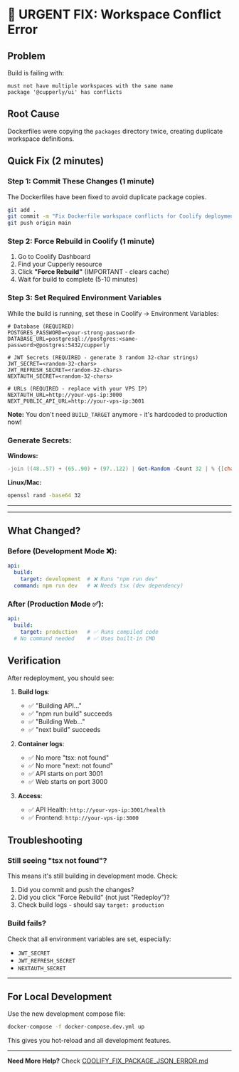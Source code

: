 # 🚨 URGENT FIX: Workspace Conflict Error

## Problem

Build is failing with:
```
must not have multiple workspaces with the same name
package '@cupperly/ui' has conflicts
```

## Root Cause

Dockerfiles were copying the `packages` directory twice, creating duplicate workspace definitions.

## Quick Fix (2 minutes)

### Step 1: Commit These Changes (1 minute)

The Dockerfiles have been fixed to avoid duplicate package copies.

```bash
git add .
git commit -m "Fix Dockerfile workspace conflicts for Coolify deployment"
git push origin main
```

### Step 2: Force Rebuild in Coolify (1 minute)

1. Go to Coolify Dashboard
2. Find your Cupperly resource
3. Click **"Force Rebuild"** (IMPORTANT - clears cache)
4. Wait for build to complete (5-10 minutes)

### Step 3: Set Required Environment Variables

While the build is running, set these in Coolify → Environment Variables:

```env
# Database (REQUIRED)
POSTGRES_PASSWORD=<your-strong-password>
DATABASE_URL=postgresql://postgres:<same-password>@postgres:5432/cupperly

# JWT Secrets (REQUIRED - generate 3 random 32-char strings)
JWT_SECRET=<random-32-chars>
JWT_REFRESH_SECRET=<random-32-chars>
NEXTAUTH_SECRET=<random-32-chars>

# URLs (REQUIRED - replace with your VPS IP)
NEXTAUTH_URL=http://your-vps-ip:3000
NEXT_PUBLIC_API_URL=http://your-vps-ip:3001
```

**Note:** You don't need `BUILD_TARGET` anymore - it's hardcoded to production now!

### Generate Secrets:

**Windows:**
```powershell
-join ((48..57) + (65..90) + (97..122) | Get-Random -Count 32 | % {[char]$_})
```

**Linux/Mac:**
```bash
openssl rand -base64 32
```

---

---

## What Changed?

### Before (Development Mode ❌):
```yaml
api:
  build:
    target: development  # ❌ Runs "npm run dev"
  command: npm run dev   # ❌ Needs tsx (dev dependency)
```

### After (Production Mode ✅):
```yaml
api:
  build:
    target: production   # ✅ Runs compiled code
  # No command needed    # ✅ Uses built-in CMD
```

## Verification

After redeployment, you should see:

1. **Build logs**:
   - ✅ "Building API..."
   - ✅ "npm run build" succeeds
   - ✅ "Building Web..."
   - ✅ "next build" succeeds

2. **Container logs**:
   - ✅ No more "tsx: not found"
   - ✅ No more "next: not found"
   - ✅ API starts on port 3001
   - ✅ Web starts on port 3000

3. **Access**:
   - ✅ API Health: `http://your-vps-ip:3001/health`
   - ✅ Frontend: `http://your-vps-ip:3000`

## Troubleshooting

### Still seeing "tsx not found"?

This means it's still building in development mode. Check:
1. Did you commit and push the changes?
2. Did you click "Force Rebuild" (not just "Redeploy")?
3. Check build logs - should say `target: production`

### Build fails?

Check that all environment variables are set, especially:
- `JWT_SECRET`
- `JWT_REFRESH_SECRET`
- `NEXTAUTH_SECRET`

---

## For Local Development

Use the new development compose file:

```bash
docker-compose -f docker-compose.dev.yml up
```

This gives you hot-reload and all development features.

---

**Need More Help?** Check [COOLIFY_FIX_PACKAGE_JSON_ERROR.md](./COOLIFY_FIX_PACKAGE_JSON_ERROR.md)

